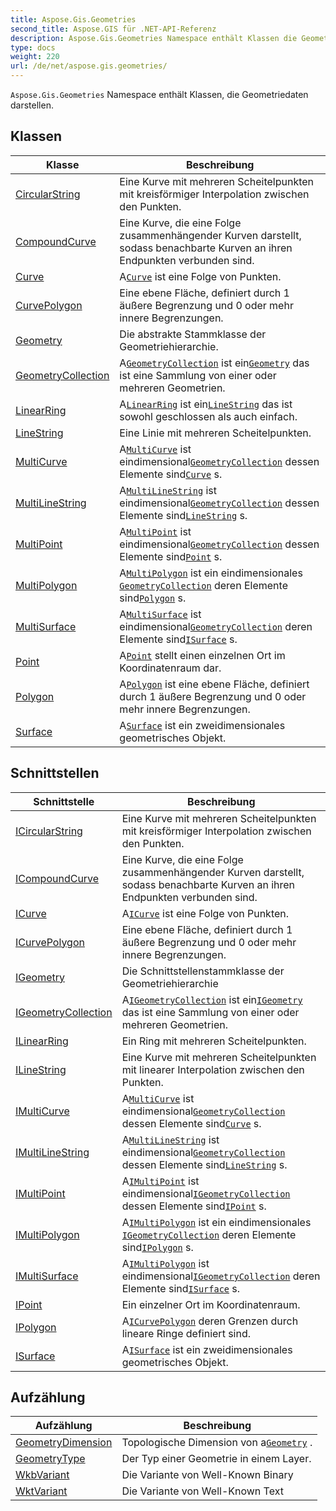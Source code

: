 ```yaml
---
title: Aspose.Gis.Geometries
second_title: Aspose.GIS für .NET-API-Referenz
description: Aspose.Gis.Geometries Namespace enthält Klassen die Geometriedaten darstellen.
type: docs
weight: 220
url: /de/net/aspose.gis.geometries/
---
```

`Aspose.Gis.Geometries` Namespace enthält Klassen, die Geometriedaten darstellen.

## Klassen

| Klasse | Beschreibung |
| --- | --- |
| [CircularString](./circularstring/) | Eine Kurve mit mehreren Scheitelpunkten mit kreisförmiger Interpolation zwischen den Punkten. |
| [CompoundCurve](./compoundcurve/) | Eine Kurve, die eine Folge zusammenhängender Kurven darstellt, sodass benachbarte Kurven an ihren Endpunkten verbunden sind. |
| [Curve](./curve/) | A[`Curve`](../aspose.gis.geometries/curve/) ist eine Folge von Punkten. |
| [CurvePolygon](./curvepolygon/) | Eine ebene Fläche, definiert durch 1 äußere Begrenzung und 0 oder mehr innere Begrenzungen. |
| [Geometry](./geometry/) | Die abstrakte Stammklasse der Geometriehierarchie. |
| [GeometryCollection](./geometrycollection/) | A[`GeometryCollection`](../aspose.gis.geometries/geometrycollection/) ist ein[`Geometry`](../aspose.gis.geometries/geometry/) das ist eine Sammlung von einer oder mehreren Geometrien. |
| [LinearRing](./linearring/) | A[`LinearRing`](../aspose.gis.geometries/linearring/) ist ein[`LineString`](../aspose.gis.geometries/linestring/) das ist sowohl geschlossen als auch einfach. |
| [LineString](./linestring/) | Eine Linie mit mehreren Scheitelpunkten. |
| [MultiCurve](./multicurve/) | A[`MultiCurve`](../aspose.gis.geometries/multicurve/) ist eindimensional[`GeometryCollection`](../aspose.gis.geometries/geometrycollection/) dessen Elemente sind[`Curve`](../aspose.gis.geometries/curve/) s. |
| [MultiLineString](./multilinestring/) | A[`MultiLineString`](../aspose.gis.geometries/multilinestring/) ist eindimensional[`GeometryCollection`](../aspose.gis.geometries/geometrycollection/) dessen Elemente sind[`LineString`](../aspose.gis.geometries/linestring/) s. |
| [MultiPoint](./multipoint/) | A[`MultiPoint`](../aspose.gis.geometries/multipoint/) ist eindimensional[`GeometryCollection`](../aspose.gis.geometries/geometrycollection/) dessen Elemente sind[`Point`](../aspose.gis.geometries/point/) s. |
| [MultiPolygon](./multipolygon/) | A[`MultiPolygon`](../aspose.gis.geometries/multipolygon/) ist ein eindimensionales [`GeometryCollection`](../aspose.gis.geometries/geometrycollection/) deren Elemente sind[`Polygon`](../aspose.gis.geometries/polygon/) s. |
| [MultiSurface](./multisurface/) | A[`MultiSurface`](../aspose.gis.geometries/multisurface/) ist eindimensional[`GeometryCollection`](../aspose.gis.geometries/geometrycollection/) deren Elemente sind[`ISurface`](../aspose.gis.geometries/isurface/) s. |
| [Point](./point/) | A[`Point`](../aspose.gis.geometries/point/) stellt einen einzelnen Ort im Koordinatenraum dar. |
| [Polygon](./polygon/) | A[`Polygon`](../aspose.gis.geometries/polygon/) ist eine ebene Fläche, definiert durch 1 äußere Begrenzung und 0 oder mehr innere Begrenzungen. |
| [Surface](./surface/) | A[`Surface`](../aspose.gis.geometries/surface/) ist ein zweidimensionales geometrisches Objekt. |
## Schnittstellen

| Schnittstelle | Beschreibung |
| --- | --- |
| [ICircularString](./icircularstring/) | Eine Kurve mit mehreren Scheitelpunkten mit kreisförmiger Interpolation zwischen den Punkten. |
| [ICompoundCurve](./icompoundcurve/) | Eine Kurve, die eine Folge zusammenhängender Kurven darstellt, sodass benachbarte Kurven an ihren Endpunkten verbunden sind. |
| [ICurve](./icurve/) | A[`ICurve`](../aspose.gis.geometries/icurve/) ist eine Folge von Punkten. |
| [ICurvePolygon](./icurvepolygon/) | Eine ebene Fläche, definiert durch 1 äußere Begrenzung und 0 oder mehr innere Begrenzungen. |
| [IGeometry](./igeometry/) | Die Schnittstellenstammklasse der Geometriehierarchie |
| [IGeometryCollection](./igeometrycollection/) | A[`IGeometryCollection`](../aspose.gis.geometries/igeometrycollection/) ist ein[`IGeometry`](../aspose.gis.geometries/igeometry/) das ist eine Sammlung von einer oder mehreren Geometrien. |
| [ILinearRing](./ilinearring/) | Ein Ring mit mehreren Scheitelpunkten. |
| [ILineString](./ilinestring/) | Eine Kurve mit mehreren Scheitelpunkten mit linearer Interpolation zwischen den Punkten. |
| [IMultiCurve](./imulticurve/) | A[`MultiCurve`](../aspose.gis.geometries/multicurve/) ist eindimensional[`GeometryCollection`](../aspose.gis.geometries/geometrycollection/) dessen Elemente sind[`Curve`](../aspose.gis.geometries/curve/) s. |
| [IMultiLineString](./imultilinestring/) | A[`MultiLineString`](../aspose.gis.geometries/multilinestring/) ist eindimensional[`GeometryCollection`](../aspose.gis.geometries/geometrycollection/) dessen Elemente sind[`LineString`](../aspose.gis.geometries/linestring/) s. |
| [IMultiPoint](./imultipoint/) | A[`IMultiPoint`](../aspose.gis.geometries/imultipoint/) ist eindimensional[`IGeometryCollection`](../aspose.gis.geometries/igeometrycollection/) dessen Elemente sind[`IPoint`](../aspose.gis.geometries/ipoint/) s. |
| [IMultiPolygon](./imultipolygon/) | A[`IMultiPolygon`](../aspose.gis.geometries/imultipolygon/) ist ein eindimensionales [`IGeometryCollection`](../aspose.gis.geometries/igeometrycollection/) deren Elemente sind[`IPolygon`](../aspose.gis.geometries/ipolygon/) s. |
| [IMultiSurface](./imultisurface/) | A[`IMultiPolygon`](../aspose.gis.geometries/imultipolygon/) ist eindimensional[`IGeometryCollection`](../aspose.gis.geometries/igeometrycollection/) deren Elemente sind[`ISurface`](../aspose.gis.geometries/isurface/) s. |
| [IPoint](./ipoint/) | Ein einzelner Ort im Koordinatenraum. |
| [IPolygon](./ipolygon/) | A[`ICurvePolygon`](../aspose.gis.geometries/icurvepolygon/) deren Grenzen durch lineare Ringe definiert sind. |
| [ISurface](./isurface/) | A[`ISurface`](../aspose.gis.geometries/isurface/) ist ein zweidimensionales geometrisches Objekt. |
## Aufzählung

| Aufzählung | Beschreibung |
| --- | --- |
| [GeometryDimension](./geometrydimension/) | Topologische Dimension von a[`Geometry`](../aspose.gis.geometries/geometry/) . |
| [GeometryType](./geometrytype/) | Der Typ einer Geometrie in einem Layer. |
| [WkbVariant](./wkbvariant/) | Die Variante von Well-Known Binary |
| [WktVariant](./wktvariant/) | Die Variante von Well-Known Text |


